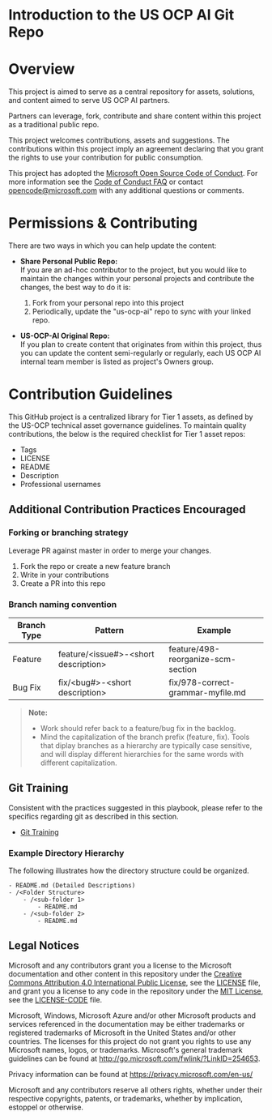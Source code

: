 # Introduction to the US OCP AI Git Repo

# Overview

This project is aimed to serve as a central repository for assets, solutions, and content aimed to serve US OCP AI partners.

Partners can leverage, fork, contribute and share content within this project as a traditional public repo.

This project welcomes contributions, assets and suggestions.  The contributions within this project imply an agreement declaring that you grant the rights to use your contribution for public consumption.

This project has adopted the [Microsoft Open Source Code of
Conduct](https://opensource.microsoft.com/codeofconduct/).
For more information see the [Code of Conduct
FAQ](https://opensource.microsoft.com/codeofconduct/faq/) or
contact [opencode@microsoft.com](mailto:opencode@microsoft.com) with any
additional questions or comments.

# Permissions & Contributing

There are two ways in which you can help update the content:

* **Share Personal Public Repo:** \
If you are an ad-hoc contributor to the project, but you would like to
maintain the changes within your personal projects and contribute the changes, the best way to do it is:

  1. Fork from your personal repo into this project
  2. Periodically, update the "us-ocp-ai" repo to sync with your linked repo.

* **US-OCP-AI Original Repo:** \
If you plan to create content that originates from within this project, thus you can update the content semi-regularly or regularly, each US OCP AI internal team member is listed as project's Owners group. 

# Contribution Guidelines

This GitHub project is a centralized library for Tier 1 assets, as defined by the US-OCP technical asset governance guidelines.  To maintain quality contributions, the below is the required checklist for Tier 1 asset repos:

* Tags
* LICENSE
* README
* Description
* Professional usernames

## Additional Contribution Practices Encouraged

### Forking or branching strategy

Leverage PR against master in order to merge your changes.
  1. Fork the repo or create a new feature branch
  2. Write in your contributions
  3. Create a PR into this repo

### Branch naming convention

| Branch Type | Pattern | Example |
| - | - | - |
| Feature | feature/\<issue#>-\<short description> | feature/498-reorganize-scm-section |
| Bug Fix | fix/\<bug#>-\<short description> | fix/978-correct-grammar-myfile.md |

> **Note:**
>
> * Work should refer back to a feature/bug fix in the backlog.
> * Mind the capitalization of the branch prefix (feature, fix). Tools that
diplay branches as a hierarchy are typically case sensitive, and will display
different hierarchies for the same words with different capitalization.

## Git Training

Consistent with the practices suggested in this playbook, please refer to the
specifics regarding git as described in this section.

- [Git Training](https://gist.github.com/peterhurford/4d43aa5d6de114c0c741ba664c9c5ff5)


### Example Directory Hierarchy

The following illustrates how the directory structure could be organized.

```plaintext
- README.md (Detailed Descriptions)
- /<Folder Structure>
    - /<sub-folder 1>
        - README.md
    - /<sub-folder 2>
        - README.md
```

## Legal Notices

Microsoft and any contributors grant you a license to the Microsoft
documentation and other content in this repository under the
[Creative Commons Attribution 4.0 International Public License](https://creativecommons.org/licenses/by/4.0/legalcode),
see the [LICENSE](LICENSE) file, and grant you a license to any code in the
repository under the [MIT License](https://opensource.org/licenses/MIT), see the
[LICENSE-CODE](LICENSE-CODE) file.

Microsoft, Windows, Microsoft Azure and/or other Microsoft products and services
referenced in the documentation may be either trademarks or registered
trademarks of Microsoft in the United States and/or other countries.
The licenses for this project do not grant you rights to use any Microsoft
names, logos, or trademarks. Microsoft's general trademark guidelines can be
found at <http://go.microsoft.com/fwlink/?LinkID=254653>.

Privacy information can be found at <https://privacy.microsoft.com/en-us/>

Microsoft and any contributors reserve all others rights, whether under their
respective copyrights, patents, or trademarks, whether by implication, estoppel
or otherwise.
